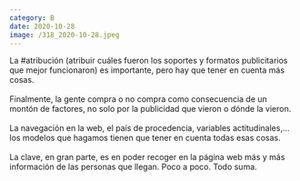 ```yaml
--- 
category: B 
date: 2020-10-28 
image: /318_2020-10-28.jpeg 
--- 
```


La #atribución (atribuir cuáles fueron los soportes y formatos publicitarios que mejor funcionaron) es importante, pero hay que tener en cuenta más cosas.<br><br>Finalmente, la gente compra o no compra como consecuencia de un montón de factores, no solo por la publicidad que vieron o dónde la vieron. <br><br>La navegación en la web, el país de procedencia, variables actitudinales,... los modelos que hagamos tienen que tener en cuenta todas esas cosas. <br><br>La clave, en gran parte, es en poder recoger en la página web más y más información de las personas que llegan. Poco a poco. Todo suma.